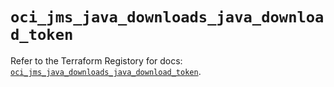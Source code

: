 # `oci_jms_java_downloads_java_download_token`

Refer to the Terraform Registory for docs: [`oci_jms_java_downloads_java_download_token`](https://registry.terraform.io/providers/oracle/oci/6.18.0/docs/resources/jms_java_downloads_java_download_token).
